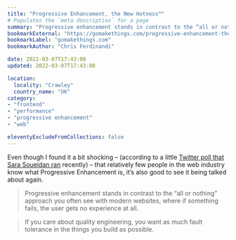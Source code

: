 ```yaml
---
title: "Progressive Enhancement, the New Hotness™"
# Populates the `meta description` for a page
summary: "Progressive enhancement stands in contrast to the “all or nothing” approach you often see with modern websites, where if something fails, the user gets no experience at all"
bookmarkExternal: "https://gomakethings.com/progressive-enhancement-the-new-hotness/"
bookmarkLabel: "gomakethings.com"
bookmarkAuthor: "Chris Ferdinandi"

date: 2022-03-07T17:43:00
updated: 2022-03-07T17:43:00

location:
  locality: "Crawley"
  country_name: "UK"
category:
- "frontend"
- "performance"
- "progressive enhancement"
- "web"

eleventyExcludeFromCollections: false
---
```


Even though I found it a bit shocking &ndash; (according to a little [Twitter poll that Sara Soueidan ran](https://twitter.com/SaraSoueidan/status/1498655196347604993) recently) &ndash; that relatively few people in the web industry know what Progressive Enhancement is, it’s also good to see it being talked about again.

> Progressive enhancement stands in contrast to the “all or nothing” approach you often see with modern websites, where if something fails, the user gets no experience at all.

> If you care about quality engineering, you want as much fault tolerance in the things you build as possible.
